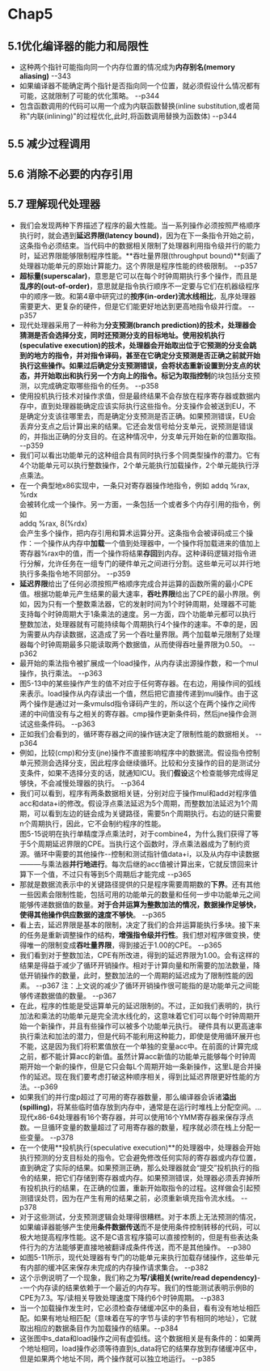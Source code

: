 # Chap5
## 5.1优化编译器的能力和局限性
* 这种两个指针可能指向同一个内存位置的情况成为**内存别名(memory aliasing)** --343 
* 如果编译器不能确定两个指针是否指向同一个位置，就必须假设什么情况都有可能，这就限制了可能的优化策略。  --p344  
* 包含函数调用的代码可以用一个成为内联函数替换(inline substitution,或者简称"内联(inlining)"的过程优化,此时,将函数调用替换为函数体) --p344

## 5.5 减少过程调用

## 5.6 消除不必要的内存引用

## 5.7 理解现代处理器
* 我们会发现两种下界描述了程序的最大性能。当一系列操作必须按照严格顺序执行时，就会遇到**延迟界限(latency bound)**，因为在下一条指令开始之前，这条指令必须结束。当代码中的数据相关限制了处理器利用指令级并行的能力时，延迟界限能够限制程序性能。**吞吐量界限(throughput bound)**刻画了处理器功能单元的原始计算能力。这个界限是程序性能的终极限制。 --p357
* **超标量(superscalar)**，意思是它可以在每个时钟周期执行多个操作，而且是**乱序的(out-of-order)**，意思就是指令执行顺序不一定要与它们在机器级程序中的顺序一致。和第4章中研究过的**按序(in-order)流水线相比**，乱序处理器需要更大、更复杂的硬件，但是它们能更好地达到更高地指令级并行度。 --p357
* 现代处理器采用了一种称为**分支预测(branch prediction)**的技术，处理器会猜测是否会选择分支，同时还预测分支的目标地址。使用**投机执行(speculative execution)**的技术，处理器会开始取出位于它预测的分支会跳到的地方的指令，并对指令译码，甚至在它确定分支预测是否正确之前就开始执行这些操作。如果过后确定分支预测错误，会将状态重新设置到分支点的状态，并开始取出和执行另一个方向上的指令。标记为**取指控制**的块包括分支预测，以完成确定取哪些指令的任务。 --p358
* 使用投机执行技术对操作求值，但是最终结果不会存放在程序寄存器或数据内存中，直到处理器能确定应该实际执行这些指令。分支操作会被送到EU，不是确定分支该往哪里去，而是确定分支预测是否正确。如果预测错误，EU会丢弃分支点之后计算出来的结果。它还会发信号给分支单元，说预测是错误的，并指出正确的分支目的。在这种情况中，分支单元开始在新的位置取指。 --p359
* 我们可以看出功能单元的这种组合具有同时执行多个同类型操作的潜力。它有4个功能单元可以执行整数操作，2个单元能执行加载操作，2个单元能执行浮点乘法。
* 在一个典型地x86实现中，一条只对寄存器操作地指令，例如
addq %rax, %rdx  
会被转化成一个操作。另一方面，一条包括一个或者多个内存引用的指令，例如  
addq %rax, 8(%rdx)  
会产生多个操作，把内存引用和算术运算分开。这条指令会被译码成三个操作：一个操作从内存中**加载**一个值到处理器中，一个操作将加载进来的值加上寄存器%rax中的值，而一个操作将结果**存回**到内存。这种译码逻辑对指令进行分解，允许任务在一组专门的硬件单元之间进行分割。这些单元可以并行地执行多条指令地不同部分。 --p359
* **延迟界限**给出了任何必须按照严格顺序完成合并运算的函数所需的最小CPE值。根据功能单元产生结果的最大速率，**吞吐界限**给出了CPE的最小界限。例如，因为只有一个整数乘法器，它的发射时间为1个时钟周期，处理器不可能支持每个时钟周期大于1条乘法的速度。另一方面，四个功能单元都可以执行整数加法，处理器就有可能持续每个周期执行4个操作的速率。不幸的是，因为需要从内存读数据，这造成了另一个吞吐量界限。两个加载单元限制了处理器每个时钟周期最多只能读取两个数据值，从而使得吞吐量界限为0.50。 --p362
* 最开始的乘法指令被扩展成一个load操作，从内存读出源操作数，和一个mul操作，执行乘法。 --p363
* 图5-13中的某些操作产生的值不对应于任何寄存器。在右边，用操作间的弧线来表示。load操作从内存读出一个值，然后把它直接传递到mul操作。由于这两个操作是通过对一条vmulsd指令译码产生的，所以这个在两个操作之间传递的中间值没有与之相关的寄存器。cmp操作更新条件码，然后jne操作会测试这些条件码。 --p363
* 正如我们会看到的，循环寄存器之间的操作链决定了限制性能的数据相关。 --p364
* 例如，比较(cmp)和分支(jne)操作不直接影响程序中的数据流。假设指令控制单元预测会选择分支，因此程序会继续循环。比较和分支操作的目的是测试分支条件，如果不选择分支的话，就通知ICU。我们**假设**这个检查能够完成得足够快，不会减慢处理器的执行。 --p364
* 我们可以看到，程序有两条数据相关链，分别对应于操作mul和add对程序值acc和data+i的修改。假设浮点乘法延迟为5个周期，而整数加法延迟为1个周期，可以看到左边的链会成为关键路径，需要5n个周期执行。右边的链只需要n个周期执行，因此，它不会制约程序的性能。  
图5-15说明在执行单精度浮点乘法时，对于combine4，为什么我们获得了等于5个周期延迟界限的CPE。当执行这个函数时，浮点乘法器成为了制约资源。循环中需要的其他操作--控制和测试指针值data+i，以及从内存中读数据———与乘法器**并行地进行**。每次后继的acc值被计算出来，它就反馈回来计算下一个值，不过只有等到5个周期后才能完成 --p365
* 那就是数据流表示中的关键路径提供的只是程序需要周期数的**下界**。还有其他一些因素会限制性能，包括可用的功能单元的数量和任何一步中功能单元之间能够传递数据值的数量。**对于合并运算为整数加法的情况，数据操作足够快，使得其他操作供应数据的速度不够快**。 --p365
* 看上去，延迟界限是基本的限制，决定了我们的合并运算能执行多块。接下来的任务是重新调整操作的结构，**增强指令级并行性**。我们想对程序做变换，使得唯一的限制变成**吞吐量界限**，得到接近于1.00的CPE。 --p365
* 我们看到对于整数加法，CPE有所改进，得到的延迟界限为1.00。会有这样的结果是得益于减少了循环开销操作。相对于计算向量和所需要的加法数量，降低开销操作的数量，此时，整数加法的一个周期的延迟成为了限制性能的因素。 --p367 注：上文说的减少了循环开销操作很可能指的是功能单元之间能够传递数据值的数量。 --p367
* 在此，程序的性能是受运算单元的延迟限制的。不过，正如我们表明的，执行加法和乘法的功能单元是完全流水线化的，这意味着它们可以每个时钟周期开始一个新操作，并且有些操作可以被多个功能单元执行。
硬件具有以更高速率执行乘法和加法的潜力，但是代码不能利用这种能力，即使是使用循环展开也不能，这是因为我们将积累值放在一个单独的变量acc中。在前面的计算完成之前，都不能计算acc的新值。虽然计算acc新值的功能单元能够每个时钟周期开始一个新的操作，但是它只会每L个周期开始一条新操作，这里L是合并操作的延迟。现在我们要考虑打破这种顺序相关，得到比延迟界限更好性能的方法。--p369
* 如果我们的并行度p超过了可用的寄存器数量，那么编译器会诉诸**溢出(spilling)**，将某些临时值存放到内存中，通常是在运行时堆栈上分配空间。... 现代x86-64处理器有16个寄存器，并可以使用16个YMM寄存器来保存浮点数。一旦循环变量的数量超过了可用寄存器的数量，程序就必须在栈上分配一些变量。  --p378
* 在一个使用**投机执行(speculative execution)**的处理器中，处理器会开始执行预测的分支目标处的指令。它会避免修改任何实际的寄存器或内存位置，直到确定了实际的结果。如果预测正确，那么处理器就会“提交”投机执行的指令的结果，把它们存储到寄存器或内存。如果预测错误，处理器必须丢弃掉所有投机执行的结果，在正确的位置，重新开始取指令的过程。这样做会引起预测错误处罚，因为在产生有用的结果之前，必须重新填充指令流水线。 --p378
* 对于这些测试，分支预测逻辑会处理得很糟糕。对于本质上无法预测的情况，如果编译器能够产生使用**条件数据传送**而不是使用条件控制转移的代码，可以极大地提高程序性能。这不是C语言程序猿可以直接控制的，但是有些表达条件行为的方法能够更直接地被翻译成条件传送，而不是其他操作。 --p380
* 如图5-11所示，现代处理器有专门的功能单元来执行加载存储操作，这些单元有内部的缓冲区来保存未完成的内存操作请求集合。 --p382
* 这个示例说明了一个现象，我们称之为**写/读相关(write/read dependency)**--一个内存读的结果依赖于一个最近的内存写。我们的性能测试表明示例B的CPE为7.3。写/读相关导致处理速度下降约6个时钟周期。 --p383
* 当一个加载操作发生时，它必须检查存储缓冲区中的条目，看有没有地址相匹配。如果有地址相匹配（意味着在写的字节与读的字节有相同的地址），它就取出相应的数据条目作为加载操作的结果。--p384
* 这张图中s_data和load操作之间有虚弧线。这个数据相关是有条件的：如果两个地址相同，load操作必须等待直到s_data将它的结果存放到存储缓冲区中，但是如果两个地址不同，两个操作就可以独立地运行。 --p385
